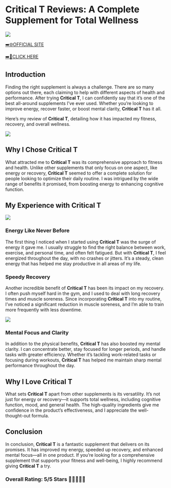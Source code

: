# **Critical T Reviews**: A Complete Supplement for Total Wellness

[![](https://static.vecteezy.com/system/resources/thumbnails/019/896/014/small/buy-now-gradient-button-with-cart-symbol-buy-now-illustration-png.png)](https://edetoop.top/lander/sugarpreland-1/criticalt.html) 

[➡️🌐OFFICIAL SITE](https://edetoop.top/lander/sugarpreland-1/criticalt.html) 

[➡️🔗CLICK HERE](https://edetoop.top/lander/sugarpreland-1/criticalt.html) 


## Introduction

Finding the right supplement is always a challenge. There are so many options out there, each claiming to help with different aspects of health and performance. After trying **Critical T**, I can confidently say that it’s one of the best all-around supplements I’ve ever used. Whether you’re looking to improve energy, recover faster, or boost mental clarity, **Critical T** has it all.

Here’s my review of **Critical T**, detailing how it has impacted my fitness, recovery, and overall wellness.

[![](https://wallpapers.com/images/hd/red-order-now-button-udg4jcj4arvn8b0n-2.png)](https://edetoop.top/lander/sugarpreland-1/criticalt.html)  

## Why I Chose **Critical T**

What attracted me to **Critical T** was its comprehensive approach to fitness and health. Unlike other supplements that only focus on one aspect, like energy or recovery, **Critical T** seemed to offer a complete solution for people looking to optimize their daily routine. I was intrigued by the wide range of benefits it promised, from boosting energy to enhancing cognitive function.

## My Experience with **Critical T**

[![](https://static.vecteezy.com/system/resources/thumbnails/019/896/014/small/buy-now-gradient-button-with-cart-symbol-buy-now-illustration-png.png)](https://edetoop.top/lander/sugarpreland-1/criticalt.html)

### Energy Like Never Before

The first thing I noticed when I started using **Critical T** was the surge of energy it gave me. I usually struggle to find the right balance between work, exercise, and personal time, and often felt fatigued. But with **Critical T**, I feel energized throughout the day, with no crashes or jitters. It’s a steady, clean energy that has helped me stay productive in all areas of my life.

### Speedy Recovery

Another incredible benefit of **Critical T** has been its impact on my recovery. I often push myself hard in the gym, and I used to deal with long recovery times and muscle soreness. Since incorporating **Critical T** into my routine, I’ve noticed a significant reduction in muscle soreness, and I’m able to train more frequently with less downtime.

[![](https://wallpapers.com/images/hd/red-order-now-button-udg4jcj4arvn8b0n-2.png)](https://edetoop.top/lander/sugarpreland-1/criticalt.html)  

### Mental Focus and Clarity

In addition to the physical benefits, **Critical T** has also boosted my mental clarity. I can concentrate better, stay focused for longer periods, and handle tasks with greater efficiency. Whether it’s tackling work-related tasks or focusing during workouts, **Critical T** has helped me maintain sharp mental performance throughout the day.

## Why I Love **Critical T**

What sets **Critical T** apart from other supplements is its versatility. It’s not just for energy or recovery—it supports total wellness, including cognitive function, mood, and general health. The high-quality ingredients give me confidence in the product’s effectiveness, and I appreciate the well-thought-out formula.

## Conclusion

In conclusion, **Critical T** is a fantastic supplement that delivers on its promises. It has improved my energy, speeded up recovery, and enhanced mental focus—all in one product. If you’re looking for a comprehensive supplement that supports your fitness and well-being, I highly recommend giving **Critical T** a try.

### Overall Rating: 5/5 Stars 🌟🌟🌟🌟🌟
